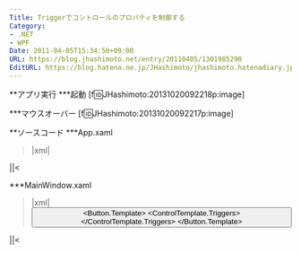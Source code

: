 ```yaml
---
Title: Triggerでコントロールのプロパティを制御する
Category:
- .NET
- WPF
Date: 2011-04-05T15:34:50+09:00
URL: https://blog.jhashimoto.net/entry/20110405/1301985290
EditURL: https://blog.hatena.ne.jp/JHashimoto/jhashimoto.hatenadiary.jp/atom/entry/12921228815717257833
---
```


**アプリ実行
***起動
[f:id:JHashimoto:20131020092218p:image]

***マウスオーバー
[f:id:JHashimoto:20131020092217p:image]

**ソースコード
***App.xaml
>|xml|
<Application x:Class="WpfApplication7.App"
             xmlns="http://schemas.microsoft.com/winfx/2006/xaml/presentation"
             xmlns:x="http://schemas.microsoft.com/winfx/2006/xaml"
             StartupUri="MainWindow.xaml">
</Application>
||<

***MainWindow.xaml
>|xml|
<Window x:Class="WpfApplication7.MainWindow"
        xmlns="http://schemas.microsoft.com/winfx/2006/xaml/presentation"
        xmlns:x="http://schemas.microsoft.com/winfx/2006/xaml"
        Title="MainWindow" Height="100" Width="150">
    <Button>
        <Button.Template>
            <ControlTemplate TargetType="{x:Type Button}">
                <Ellipse Name="ellipse" Fill="Blue" />
                <ControlTemplate.Triggers>
                    <Trigger Property="IsMouseOver" Value="true">
                        <Setter TargetName="ellipse" Property="Fill" Value="Red" />
                    </Trigger>
                </ControlTemplate.Triggers>
            </ControlTemplate>
        </Button.Template>
    </Button>
</Window>
||<
